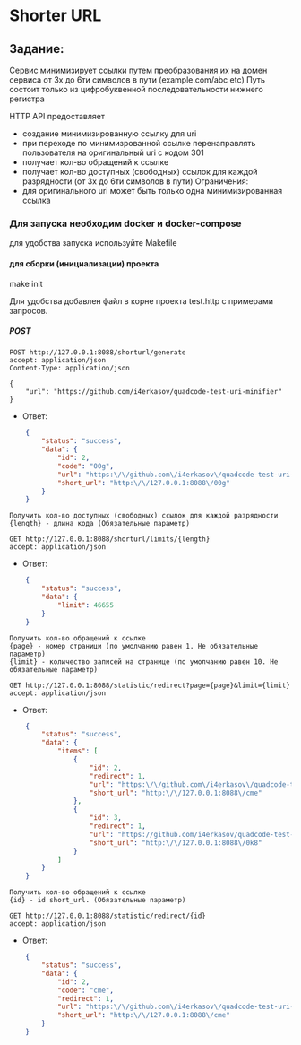 Shorter URL
====================

Задание:
--------
Сервис минимизирует ссылки путем преобразования их на домен сервиса от 3х до 6ти символов в пути (example.com/abc etc)
Путь состоит только из цифробуквенной последовательности нижнего регистра

HTTP API предоставляет
 - создание минимизированную ссылку для uri
 - при переходе по минимизрованной ссылке перенаправлять пользователя на оригинальный uri с кодом 301
 - получает кол-во обращений к ссылке
 - получает кол-во доступных (свободных) ссылок для каждой разрядности (от 3х до 6ти символов в пути)
Ограничения:
 - для оригинального uri может быть только одна минимизированная ссылка

### Для запуска необходим docker и docker-compose

для удобства запуска используйте Makefile

#### для сборки (инициализации) проекта
make init

Для удобства добавлен файл в корне проекта test.http с примерами запросов.

##### POST

```
POST http://127.0.0.1:8088/shorturl/generate
accept: application/json
Content-Type: application/json

{
    "url": "https://github.com/i4erkasov/quadcode-test-uri-minifier"
}
```
- Ответ:
```json
    {
        "status": "success",
        "data": {
            "id": 2,
            "code": "00g",
            "url": "https:\/\/github.com\/i4erkasov\/quadcode-test-uri-minifier",
            "short_url": "http:\/\/127.0.0.1:8088\/00g"
        }
    }
```

```
Получить кол-во доступных (свободных) ссылок для каждой разрядности
{length} - длина кода (Oбязательные параметр)

GET http://127.0.0.1:8088/shorturl/limits/{length} 
accept: application/json
```
- Ответ:
```json
    {
        "status": "success",
        "data": {
            "limit": 46655
        }
    }
```

```
Получить кол-во обращений к ссылке
{page} - номер страници (по умолчанию равен 1. Не обязательные параметр) 
{limit} - количество записей на странице (по умолчанию равен 10. Не обязательные параметр)

GET http://127.0.0.1:8088/statistic/redirect?page={page}&limit={limit} 
accept: application/json
```
- Ответ:
```json
    {
        "status": "success",
        "data": {
            "items": [
                {
                    "id": 2,
                    "redirect": 1,
                    "url": "https:\/\/github.com\/i4erkasov\/quadcode-test-uri-minifier",
                    "short_url": "http:\/\/127.0.0.1:8088\/cme"
                },
                {
                    "id": 3,
                    "redirect": 1,
                    "url": "https://github.com/i4erkasov/quadcode-test-uri-minifier/blob/master/README.md",
                    "short_url": "http:\/\/127.0.0.1:8088\/0k8"
                }
            ]
        }
    }
```

```
Получить кол-во обращений к ссылке
{id} - id short_url. (Oбязательные параметр)

GET http://127.0.0.1:8088/statistic/redirect/{id} 
accept: application/json
```
- Ответ:
```json
    {
        "status": "success",
        "data": {
            "id": 2,
            "code": "cme",
            "redirect": 1,
            "url": "https:\/\/github.com\/i4erkasov\/quadcode-test-uri-minifier",
            "short_url": "http:\/\/127.0.0.1:8088\/cme"
        }
    }
```